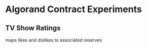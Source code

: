 # Algorand Contract Experiments

## TV Show Ratings
maps likes and dislikes to associated reserves

## 
